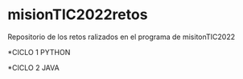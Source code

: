# misionTIC2022retos

Repositorio de los retos ralizados en el programa de misitonTIC2022

*CICLO 1 PYTHON

*CICLO 2 JAVA
